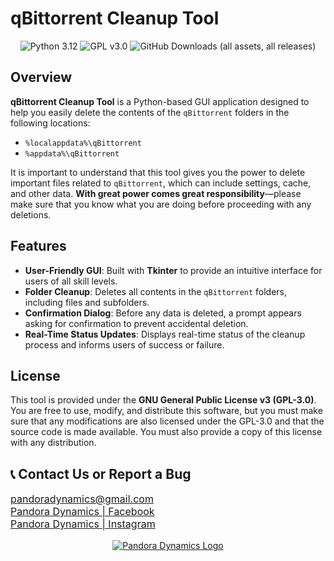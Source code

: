 <h1>qBittorrent Cleanup Tool</h1>

<div style="text-align: center;">
    <img src="https://img.shields.io/badge/python-3.12-darkgreen" alt="Python 3.12">
    <img src="https://img.shields.io/badge/GPL-v3.0-orangered" alt="GPL v3.0">
    <img alt="GitHub Downloads (all assets, all releases)" src="https://img.shields.io/github/downloads/ryancantrell321/qShield_Deleter/total">

</div>

<div class="section">
        <h2>Overview</h2>
        <p><strong>qBittorrent Cleanup Tool</strong> is a Python-based GUI application designed to help you easily delete the contents of the <code>qBittorrent</code> folders in the following locations:</p>
        <ul>
            <li><code>%localappdata%\qBittorrent</code></li>
            <li><code>%appdata%\qBittorrent</code></li>
        </ul>
        <p>It is important to understand that this tool gives you the power to delete important files related to <code>qBittorrent</code>, which can include settings, cache, and other data. <strong>With great power comes great responsibility</strong>—please make sure that you know what you are doing before proceeding with any deletions.</p>
    </div>

<div class="section">
        <h2>Features</h2>
        <ul>
            <li><strong>User-Friendly GUI</strong>: Built with <strong>Tkinter</strong> to provide an intuitive interface for users of all skill levels.</li>
            <li><strong>Folder Cleanup</strong>: Deletes all contents in the <code>qBittorrent</code> folders, including files and subfolders.</li>
            <li><strong>Confirmation Dialog</strong>: Before any data is deleted, a prompt appears asking for confirmation to prevent accidental deletion.</li>
            <li><strong>Real-Time Status Updates</strong>: Displays real-time status of the cleanup process and informs users of success or failure.</li>
</ul>
</div>


<div class="section">
        <h2>License</h2>
        <p>This tool is provided under the <strong>GNU General Public License v3 (GPL-3.0)</strong>. You are free to use, modify, and distribute this software, but you must make sure that any modifications are also licensed under the GPL-3.0 and that the source code is made available. You must also provide a copy of this license with any distribution.</p>
    </div>


<h2>📞 Contact Us or Report a Bug</h2>
<p style="text-align: justify; font-size: 16px;">
    <a href="mailto:pandoradynamics@gmail.com">pandoradynamics@gmail.com</a> <br>
    <a href="https://facebook.com/pandoradynamics22">Pandora Dynamics | Facebook</a> <br>
    <a href="https://instagram.com/pandoradynamics22">Pandora Dynamics | Instagram</a>
</p>

<div style="text-align: center;">
    <a href="https://i.ibb.co.com/gTnpSd6/Pandora-Dynamics-Logo-5-1.png">
        <img src="https://i.ibb.co.com/gTnpSd6/Pandora-Dynamics-Logo-5-1.png" alt="Pandora Dynamics Logo">
    </a>
</div>
